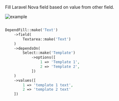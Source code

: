 Fill Laravel Nova field based on value from other field.  

![example](https://raw.githubusercontent.com/klepak/nova-depend-fill/master/docs/example.gif)

```php

DependFill::make('Text')
    ->field(
        Textarea::make('Text')
    )
    ->dependsOn(
        Select::make('Template')
            ->options([
                1 => 'Template 1',
                2 => 'Template 2',
            ])
    )
    ->values([
        1 => 'template 1 text',
        2 => 'template 2 text'
    ])

```

